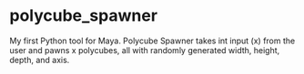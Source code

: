 # polycube_spawner
My first Python tool for Maya. Polycube Spawner takes int input (x) from
the user and pawns x polycubes, all with randomly generated width, height,
depth, and axis.
